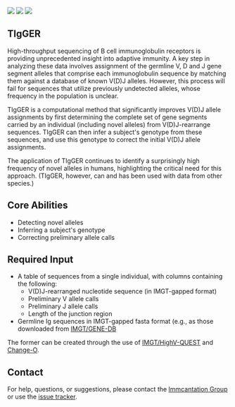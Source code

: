 [![](http://cranlogs.r-pkg.org/badges/grand-total/tigger)](https://www.r-pkg.org/pkg/tigger)
[![](https://cranlogs.r-pkg.org/badges/tigger)](https://www.r-pkg.org/pkg/tigger)
[![](https://img.shields.io/static/v1?label=AIRR-C%20sw-tools%20v1&message=compliant&color=008AFF&labelColor=000000&style=plastic)](https://docs.airr-community.org/en/stable/swtools/airr_swtools_standard.html)


TIgGER
-------------------------------------------------------------------------------

High-throughput sequencing of B cell immunoglobulin receptors is providing unprecedented insight into adaptive immunity. A key step in analyzing these data involves assignment of the germline V, D and J gene segment alleles that comprise each immunoglobulin sequence by matching them against a database of known V(D)J alleles. However, this process will fail for sequences that utilize previously undetected alleles, whose frequency in the population is unclear.

TIgGER is a computational method that significantly improves V(D)J allele assignments by first determining the complete set of gene segments carried by an individual (including novel alleles) from V(D)J-rearrange sequences. TIgGER can then infer a subject's genotype from these sequences, and use this genotype to correct the initial V(D)J allele assignments.

The application of TIgGER continues to identify a surprisingly high frequency of novel alleles in humans, highlighting the critical need for this approach. (TIgGER, however, can and has been used with data from other species.)

Core Abilities
-------------------------------------------------------------------------------

* Detecting novel alleles
* Inferring a subject's genotype
* Correcting preliminary allele calls

Required Input
-------------------------------------------------------------------------------

* A table of sequences from a single individual, with columns containing the following:
    * V(D)J-rearranged nucleotide sequence (in IMGT-gapped format)
    * Preliminary V allele calls
    * Preliminary J allele calls
    * Length of the junction region
* Germline Ig sequences in IMGT-gapped fasta format (e.g., as those downloaded from [IMGT/GENE-DB](https://www.imgt.org/genedb/)

The former can be created through the use of [IMGT/HighV-QUEST](https://www.imgt.org) and [Change-O](http://changeo.readthedocs.io).

Contact
-------------------------------------------------------------------------------

For help, questions, or suggestions, please contact the [Immcantation Group](mailto:immcantation@googlegroups.com) or use the [issue tracker](https://bitbucket.org/kleinstein/tigger/issues?status=new&status=open).
